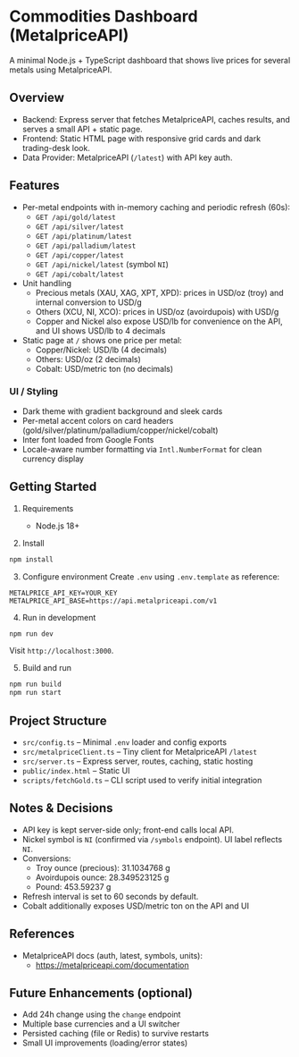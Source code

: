 # Commodities Dashboard (MetalpriceAPI)

A minimal Node.js + TypeScript dashboard that shows live prices for several metals using MetalpriceAPI.

## Overview

- Backend: Express server that fetches MetalpriceAPI, caches results, and serves a small API + static page.
- Frontend: Static HTML page with responsive grid cards and dark trading-desk look.
- Data Provider: MetalpriceAPI (`/latest`) with API key auth.

## Features

- Per-metal endpoints with in-memory caching and periodic refresh (60s):
  - `GET /api/gold/latest`
  - `GET /api/silver/latest`
  - `GET /api/platinum/latest`
  - `GET /api/palladium/latest`
  - `GET /api/copper/latest`
  - `GET /api/nickel/latest` (symbol `NI`)
  - `GET /api/cobalt/latest`
- Unit handling
  - Precious metals (XAU, XAG, XPT, XPD): prices in USD/oz (troy) and internal conversion to USD/g
  - Others (XCU, NI, XCO): prices in USD/oz (avoirdupois) with USD/g
  - Copper and Nickel also expose USD/lb for convenience on the API, and UI shows USD/lb to 4 decimals
- Static page at `/` shows one price per metal:
  - Copper/Nickel: USD/lb (4 decimals)
  - Others: USD/oz (2 decimals)
  - Cobalt: USD/metric ton (no decimals)

### UI / Styling

- Dark theme with gradient background and sleek cards
- Per-metal accent colors on card headers (gold/silver/platinum/palladium/copper/nickel/cobalt)
- Inter font loaded from Google Fonts
- Locale-aware number formatting via `Intl.NumberFormat` for clean currency display

## Getting Started

1. Requirements
   - Node.js 18+

2. Install
```bash
npm install
```

3. Configure environment
Create `.env` using `.env.template` as reference:
```
METALPRICE_API_KEY=YOUR_KEY
METALPRICE_API_BASE=https://api.metalpriceapi.com/v1
```

4. Run in development
```bash
npm run dev
```
Visit `http://localhost:3000`.

5. Build and run
```bash
npm run build
npm run start
```

## Project Structure

- `src/config.ts` – Minimal `.env` loader and config exports
- `src/metalpriceClient.ts` – Tiny client for MetalpriceAPI `/latest`
- `src/server.ts` – Express server, routes, caching, static hosting
- `public/index.html` – Static UI
- `scripts/fetchGold.ts` – CLI script used to verify initial integration

## Notes & Decisions

- API key is kept server-side only; front-end calls local API.
- Nickel symbol is `NI` (confirmed via `/symbols` endpoint). UI label reflects `NI`.
- Conversions:
  - Troy ounce (precious): 31.1034768 g
  - Avoirdupois ounce: 28.349523125 g
  - Pound: 453.59237 g
- Refresh interval is set to 60 seconds by default.
- Cobalt additionally exposes USD/metric ton on the API and UI

## References

- MetalpriceAPI docs (auth, latest, symbols, units):
  - https://metalpriceapi.com/documentation

## Future Enhancements (optional)

- Add 24h change using the `change` endpoint
- Multiple base currencies and a UI switcher
- Persisted caching (file or Redis) to survive restarts
- Small UI improvements (loading/error states)


